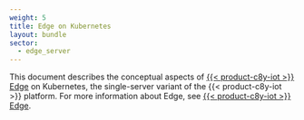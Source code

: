 ```yaml
---
weight: 5
title: Edge on Kubernetes
layout: bundle
sector:
  - edge_server
---
```


This document describes the conceptual aspects of [{{< product-c8y-iot >}} Edge](/edge/edge-introduction/) on Kubernetes, the single-server variant of the {{< product-c8y-iot >}} platform. For more information about Edge, see [{{< product-c8y-iot >}} Edge](/edge/edge-introduction/).
